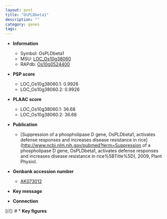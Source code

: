 ```yaml
---
layout: post
title: "OsPLDbeta1"
description: ""
category: genes
tags: 
---
```


* **Information**  
    + Symbol: OsPLDbeta1  
    + MSU: [LOC_Os10g38060](http://rice.plantbiology.msu.edu/cgi-bin/ORF_infopage.cgi?orf=LOC_Os10g38060)  
    + RAPdb: [Os10g0524400](http://rapdb.dna.affrc.go.jp/viewer/gbrowse_details/irgsp1?name=Os10g0524400)  

* **PSP score**  
    + LOC_Os10g38060.1: 0.9926 
    + LOC_Os10g38060.2: 0.9926 

* **PLAAC score**  
    + LOC_Os10g38060.1: 36.68 
    + LOC_Os10g38060.2: 36.68 

* **Publication**  
    + [Suppression of a phospholipase D gene, OsPLDbeta1, activates defense responses and increases disease resistance in rice](http://www.ncbi.nlm.nih.gov/pubmed?term=Suppression of a phospholipase D gene, OsPLDbeta1, activates defense responses and increases disease resistance in rice%5BTitle%5D), 2009, Plant Physiol.

* **Genbank accession number**  
    + [AK073012](http://www.ncbi.nlm.nih.gov/nuccore/AK073012)

* **Key message**  

* **Connection**  

[//]: # * **Key figures**  



